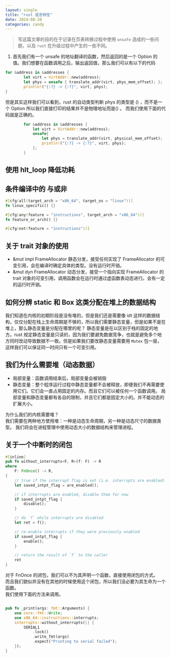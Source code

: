 ```yaml
---
layout: single
title: "rust 语言特性"
date: 2024-08-20
categories: candy
---
```


> 写这篇文章的目的在于记录在页表转换过程中使用 `unsafe` 造成的一些问题，以及 `rust` 在升级过程中产生的一些不同。

1. 首先我们有一个 unsafe 的地址翻译的函数，然后返回的是一个 Option 的值。我们想要在函数调用之后，输出返回值，那么我们可以有以下的代码
```rust
for &address in &addresses {
        let virt = VirtAddr::new(address);
        let phys = unsafe { translate_addr(virt, phys_mem_offset); };   // unsafe 里面加了一个分号，这样类型判断就完全不一样了
        println!("{:?} -> {:?}", virt, phys);
}

```
但是其实这样我们可以看到，rust 的自动类型判断 phys 的类型是 () ，而不是一个 Option<PhysAddr> 所以我们直接打印的结果并不是物理地址而是() 。 
而我们使用下面的代码就是正确的。

```rust
        for &address in &addresses {
            let virt = VirtAddr::new(address);
            unsafe{
                let phys = translate_addr(virt, physical_mem_offset);
                println!("{:?} -> {:?}", virt, phys);
            };
        }
```

## 使用 hlt_loop 降低功耗

## 条件编译中的 与或非
```rust
#[cfg(all(target_arch = "x86_64", target_os = "linux"))]
fn linux_specific() {}

#[cfg(any(feature = "instructions", target_arch = "x86_64"))]
fn feature_or_arch() {}

#[cfg(not(feature = "instructions"))]
```
## 关于 trait 对象的使用
- &mut impl FrameAllocator<Size4KiB>
静态分发，接受任何实现了 FrameAllocator 的可变引用，会在编译时确定具体的类型。没有运行时开销。
- &mut dyn FrameAllocator<Size4KiB>
动态分发，接受一个指向实现 FrameAllocator 的 trait 对象的可变引用，调用函数会在运行时通过虚函数表动态进行。会有一定的运行时开销。

## 如何分辨 static 和 Box 这类分配在堆上的数据结构
我们知道在内核的初期阶段是没有堆的，但是我们还是需要像 idt 这样的数据结构，仅仅分配在栈上生命周期是不够的，所以我们需要静态变量，但是如果不是在堆上，那么静态变量是分配在哪里的呢？
静态变量是在以区别于栈的固定的地方。rust 规定静态变量是只读的，因为我们要避免数据竞争，也就是避免多个地方同时改动导致数据不一致。但是如果我们要改静态变量需要用 `Mutex` 包一层，这样我们可以保证同一时间只有一个可变引用。

## 我们为什么需要堆（动态数据）
- 局部变量：函数调用结束后，局部变量会被销毁
- 静态变量：整个程序运行过程中静态变量都不会被释放，即便我们不再需要使用它们。它们会一直占用固定的内存。而且它们可以被任何一个函数调用。
  局部变量和静态变量都有各自的限制，并且它们都是固定大小的。并不能动态的扩展大小。

为什么我们的内核需要堆？   
我们需要在两种地方使用堆：一种是动态生命周期，另一种是动态尺寸的数据类型。
我们将会在进程管理中使用动态大小的数据结构来管理进程。

## 关于一个中断时的闭包
```rust
#[inline]
pub fn without_interrupts<F, R>(f: F) -> R
where
    F: FnOnce() -> R,
{
    // true if the interrupt flag is set (i.e. interrupts are enabled)
    let saved_intpt_flag = are_enabled();

    // if interrupts are enabled, disable them for now
    if saved_intpt_flag {
        disable();
    }

    // do `f` while interrupts are disabled
    let ret = f();

    // re-enable interrupts if they were previously enabled
    if saved_intpt_flag {
        enable();
    }

    // return the result of `f` to the caller
    ret
}    
```
对于 FnOnce 的闭包，我们可以不为其声明一个函数，直接使用闭包的方式。   
而且我们貌似并没有在其他的时候使用这个闭包，所以我们没必要为其生命为一个函数。   
我们使用下面的方法来调用。    
```rust

pub fn _print(args: fmt::Arguments) {
    use core::fmt::Write;
    use x86_64::instructions::interrupts;
    interrupts::without_interrupts(|| {
        SERIAL1
            .lock()
            .write_fmt(args)
            .expect("Printing to serial failed");
    });
}
```
